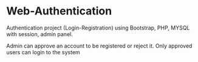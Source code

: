 # Web-Authentication
Authentication project (Login-Registration) using Bootstrap, PHP, MYSQL with session, admin panel.

Admin can approve an account to be registered or reject it.
Only approved users can login to the system
